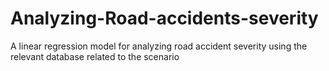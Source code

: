 # Analyzing-Road-accidents-severity
A linear regression model for analyzing road accident severity using the relevant database related to the scenario

